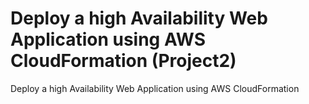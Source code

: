 # Deploy a high Availability Web Application using AWS CloudFormation (Project2)
Deploy a high Availability Web Application using AWS CloudFormation
